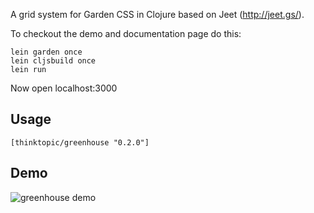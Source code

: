 A grid system for Garden CSS in Clojure based on Jeet (http://jeet.gs/).

To checkout the demo and documentation page do this:

    lein garden once
    lein cljsbuild once
    lein run

Now open localhost:3000




## Usage

`[thinktopic/greenhouse "0.2.0"]`

## Demo

![greenhouse demo](https://raw.githubusercontent.com/thinktopic/greenhouse/master/resources/public/images/greenhouse-demo.png)
